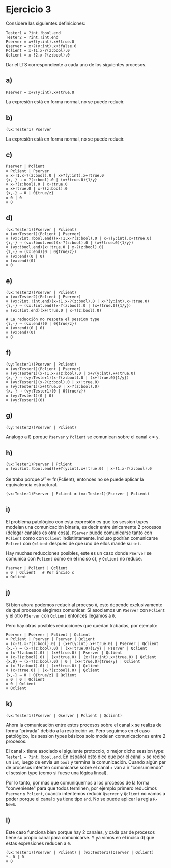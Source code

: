 # Ejercicio 3

Considere las siguientes definiciones:

```
Tester1 = ?int.!bool.end
Tester2 = ?int.!int.end
Pserver = x+?(y:int).x+!true.0
Qserver = x+?(y:int).x+!false.0
Pclient = x-!1.x-?(z:bool).0
Qclient = x-!2.x-?(z:bool).0
```

Dar el LTS correspondiente a cada uno de los siguientes procesos.

## a)

```
Pserver = x+?(y:int).x+!true.0
```

La expresión está en forma normal, no se puede reducir.

## b)

```
(νx:Tester1) Pserver
```

La expresión está en forma normal, no se puede reducir.

## c)

```
Pserver | Pclient
≡ Pclient | Pserver
≡ x-!1.x-?(z:bool).0 | x+?(y:int).x+!true.0
{x,-} → x-?(z:bool).0 | (x+!true.0){1/y}
≡ x-?(z:bool).0 | x+!true.0
≡ x+!true.0 | x-?(z:bool).0
{x,-} → 0 | 0{true/z}
≡ 0 | 0
≡ 0
```

## d)

```
(νx:Tester1)(Pserver | Pclient)
≡ (νx:Tester1)(Pclient | Pserver)
≡ (νx:?int.!bool.end)(x-!1.x-?(z:bool).0 | x+?(y:int).x+!true.0)
{τ,-} → (νx:!bool.end)(x-?(z:bool).0 | (x+!true.0){1/y})
≡ (νx:!bool.end)(x+!true.0 | x-?(z:bool).0)
{τ,-} → (νx:end)(0 | 0{true/z})
≡ (νx:end)(0 | 0)
≡ (νx:end)(0)
≡ 0
```

## e)

```
(νx:Tester2)(Pserver | Pclient)
≡ (νx:Tester2)(Pclient | Pserver)
≡ (νx:?int.!int.end)(x-!1.x-?(z:bool).0 | x+?(y:int).x+!true.0)
{τ,-} → (νx:!int.end)(x-?(z:bool).0 | (x+!true.0){1/y})
≡ (νx:!int.end)(x+!true.0 | x-?(z:bool).0)

# La reducción no respeta el session type
{τ,-} → (νx:end)(0 | 0{true/z})
≡ (νx:end)(0 | 0)
≡ (νx:end)(0)
≡ 0
```

## f)

```
(νy:Tester1)(Pserver | Pclient)
≡ (νy:Tester1)(Pclient | Pserver)
≡ (νy:Tester1)(x-!1.x-?(z:bool).0 | x+?(y:int).x+!true.0)
{x,-} → (νy:Tester1)(x-?(z:bool).0 | (x+!true.0){1/y})
≡ (νy:Tester1)(x-?(z:bool).0 | x+!true.0)
≡ (νy:Tester1)(x+!true.0 | x-?(z:bool).0)
{x,-} → (νy:Tester1)(0 | 0{true/z})
≡ (νy:Tester1)(0 | 0)
≡ (νy:Tester1)(0)
```

## g)

```
(νy:Tester2)(Pserver | Pclient)
```

Análogo a f) porque `Pserver` y `Pclient` se comunican sobre el canal `x` ≠ `y`.

## h)

```
(νx:Tester1)Pserver | Pclient
≡ (νx:?int.!bool.end)(x+?(y:int).x+!true.0) | x-!1.x-?(z:bool).0
```

Se traba porque $x^p \in \text{fn}(\text{Pclient})$, entonces no se puede aplicar la equivalencia estructural.

```
(νx:Tester1)Pserver | Pclient ≢ (νx:Tester1)(Pserver | Pclient)
```

## i)

El problema patológico con esta expresión es que los session types modelan una comunicación binaria, es decir entre únicamente 2 procesos (delegar canales es otra cosa). `PServer` puede comunicarse tanto con `Pclient` como con `Qclient` indistintamente. Incluso podrían comunicarse `Pclient` con `Qclient` después de que uno de ellos mande su `int`.

Hay muchas reducciones posibles, este es un caso donde `PServer` se comunica con `Pclient` como en el inciso c), y `Qclient` no reduce.

```
Pserver | Pclient | Qclient
≡ 0 | Qclient   # Por inciso c
≡ Qclient
```

## j)

Si bien ahora podemos reducir al proceso `0`, esto depende exclusivamente de qué procesos elegimos comunicar. Si asociamos un `PServer` con `Pclient` y el otro `PServer` con `Qclient` entonces llegamos a `0`.

Pero hay otras posibles reducciones que quedan trabadas, por ejemplo:

```
Pserver | Pserver | Pclient | Qclient
≡ Pclient | Pserver | Pserver | Qclient
≡ (x-!1.x-?(z:bool).0) | (x+?(y:int).x+!true.0) | Pserver | Qclient
{x,-} → (x-?(z:bool).0) | (x+!true.0){1/y} | Pserver | Qclient
≡ (x-?(z:bool).0) | (x+!true.0) | Pserver | Qclient
≡ (x-?(z:bool).0) | (x+!true.0) | (x+?(y:int).x+!true.0) | Qclient
{x,0} → (x-?(z:bool).0) | 0 | (x+!true.0){true/y} | Qclient
≡ (x-?(z:bool).0) | (x+!true.0) | Qclient
≡ (x+!true.0) | (x-?(z:bool).0) | Qclient
{x,-} → 0 | 0{true/z} | Qclient
≡ 0 | 0 | Qclient
≡ 0 | Qclient
≡ Qclient
```

## k)

```
(νx:Tester1)(Pserver | Qserver | Pclient | Qclient)
```

Ahora la comunicación entre estos procesos sobre el canal `x` se realiza de forma "privada" debido a la restricción `νx`. Pero seguimos en el caso patológico, los session types básicos solo modelan comunicaciones entre 2 procesos.

El canal `x` tiene asociado el siguiente protocolo, o mejor dicho session type: `Tester1 = ?int.!bool.end`. En español esto dice que por el canal `x` se recibe un `int`, luego de envía un `bool` y termina la comunicación. Cuando algún par de procesos intenten comunicarse sobre el canal `x` van a ir "consumiendo" el session type (como si fuese una lógica lineal).

Por lo tanto, por más que comuniquemos a los procesos de la forma "conveniente" para que todos terminen, por ejemplo primero reducimos `Pserver` y `Pclient`, cuando intentemos reducir `Qserver` y `Qclient` no vamos a poder porque el canal `x` ya tiene tipo `end`. No se puede aplicar la regla `R-NewS`.

## l)

Este caso funciona bien porque hay 2 canales, y cada par de procesos tiene su propio canal para comunicarse. Y ya vimos en el inciso d) que estas expresiones reducen a `0`.

```
(νx:Tester1)(Pserver | Pclient) | (νx:Tester1)(Qserver | Qclient)
*→ 0 | 0
≡ 0
```
